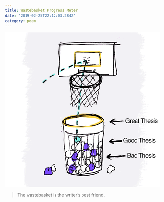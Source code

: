 ```yaml
---
title: Wastebasket Progress Meter
date: '2019-02-25T22:12:03.284Z'
category: poem
---
```


![sketch](./wastebasket-progress-meter03.gif)

> The wastebasket is the writer’s best friend.
